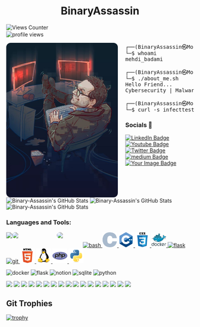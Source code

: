<h1 align="center"> BinaryAssassin </h1>




<img src="https://views-counter.vercel.app/badge?pageId=Binary-Assassin%2FViews-Counter" alt="Views Counter">

<div id="profile" align=left>
  <img align="center" src="https://komarev.com/ghpvc/?username=Binary-Assassin&style=flat-square&color=blue" alt="profile views"/>
</div>




<p align="left">
  <img src="https://github.com/Binary-Assassin/Binary-Assassin/blob/main/Assets/mr_robot.jpg" width="300" align="left" style="margin-right: 20px; border-radius: 12px;">
</p>  

<pre>
┌──(BinaryAssassin㉿Morphis)-[~]
└─$ whoami
mehdi_badami

┌──(BinaryAssassin㉿Morphis)-[~]
└─$ ./about_me.sh 
Hello Friend...
Cybersecurity | Malware Analysis | Ethical Hacker

┌──(BinaryAssassin㉿Morphis)-[~]
└─$ curl -s infecttest.io/status
</pre>

<h3 align="left"> Socials 💯</h3>

<div id="badges" align="left">
  <a href="https://www.linkedin.com/in/mehdi-badami/" target="_blank">
    <img src="https://img.shields.io/badge/LinkedIn-blue?style=for-the-badge&logo=linkedin&logoColor=white" alt="LinkedIn Badge"/>
  </a>
  <a href="working_on_it">
    <img src="https://img.shields.io/badge/YouTube-red?style=for-the-badge&logo=youtube&logoColor=white" alt="Youtube Badge"/>
  </a>
  <a href="https://x.com/mehdi_badami" target="_blank">
    <img src="https://img.shields.io/badge/Twitter-blue?style=for-the-badge&logo=Twitter&logoColor=white" alt="Twitter Badge"/>
  </a>
   <a href="https://medium.com/@mehdi_badami" target="_blank">
    <img src="https://img.shields.io/badge/medium-black?style=for-the-badge&logo=Medium&logoColor=white" alt="medium Badge"/>
  </a>
</div>


<div id=thmbadge align=left>
  <a href="https://tryhackme.com/r/p/BinaryAssassin" target="_blank">
    <img src="https://tryhackme-badges.s3.amazonaws.com/BinaryAssassin.png" alt="Your Image Badge" />
  </a>
</div>

[//]: <> (https://daringfireball.net/projects/markdown/syntax#html.)
[//]: <> (This is also a comment github-stats.omsimos.com.)
[//]: <> (https://devicon.dev/)

<div id=stats align="left"> 
  <img src="https://github-readme-stats.vercel.app/api?username=Binary-Assassin&theme=vision-friendly-dark&show_icons=true&hide_border=true&count_private=true" alt="Binary-Assassin's GitHub Stats" />
 <img src="https://github-readme-stats.vercel.app/api/top-langs/?username=Binary-Assassin&theme=vision-friendly-dark&show_icons=true&hide_border=true&layout=compact" alt="Binary-Assassin's GitHub Stats" />
</div>

<img src="https://github-readme-stats.vercel.app/api?username=Binary-Assassin&theme=vision-friendly-dark&show_icons=true&hide_border=true&count_private=true" alt="Binary-Assassin's GitHub Stats" />






<h3 align="left">Languages and Tools:</h3>

<div align=left> 
  <img align=left src="https://cdn.jsdelivr.net/gh/devicons/devicon@latest/icons/archlinux/archlinux-original-wordmark.svg" />
  <img align=left width="100" src="https://cdn.jsdelivr.net/gh/devicons/devicon@latest/icons/ubuntu/ubuntu-original-wordmark.svg" style="margin-right: 20px; border-radius: 12px;" />
  <img align=left width="50" src="https://cdn.jsdelivr.net/gh/devicons/devicon@latest/icons/linux/linux-original.svg" style="margin-right: 20px; border-radius: 12px;">           
</div>

<div align=center>
<p align="left"> <a href="https://www.gnu.org/software/bash/" target="_blank" rel="noreferrer"> <img src="https://www.vectorlogo.zone/logos/gnu_bash/gnu_bash-icon.svg" alt="bash" width="40" height="40"/> </a> <a href="https://www.cprogramming.com/" target="_blank" rel="noreferrer"> <img src="https://raw.githubusercontent.com/devicons/devicon/master/icons/c/c-original.svg" alt="c" width="40" height="40"/> </a> <a href="https://www.w3schools.com/cpp/" target="_blank" rel="noreferrer"> <img src="https://raw.githubusercontent.com/devicons/devicon/master/icons/cplusplus/cplusplus-original.svg" alt="cplusplus" width="40" height="40"/> </a> <a href="https://www.w3schools.com/css/" target="_blank" rel="noreferrer"> <img src="https://raw.githubusercontent.com/devicons/devicon/master/icons/css3/css3-original-wordmark.svg" alt="css3" width="40" height="40"/> </a> <a href="https://www.docker.com/" target="_blank" rel="noreferrer"> <img src="https://raw.githubusercontent.com/devicons/devicon/master/icons/docker/docker-original-wordmark.svg" alt="docker" width="40" height="40"/> </a> <a href="https://flask.palletsprojects.com/" target="_blank" rel="noreferrer"> <img src="https://www.vectorlogo.zone/logos/pocoo_flask/pocoo_flask-icon.svg" alt="flask" width="40" height="40"/> </a> <a href="https://git-scm.com/" target="_blank" rel="noreferrer"> <img src="https://www.vectorlogo.zone/logos/git-scm/git-scm-icon.svg" alt="git" width="40" height="40"/> </a> <a href="https://www.w3.org/html/" target="_blank" rel="noreferrer"> <img src="https://raw.githubusercontent.com/devicons/devicon/master/icons/html5/html5-original-wordmark.svg" alt="html5" width="40" height="40"/> </a> <a href="https://www.linux.org/" target="_blank" rel="noreferrer"> 
<img src="https://raw.githubusercontent.com/devicons/devicon/master/icons/linux/linux-original.svg" alt="linux" width="40" height="40"/> </a> <a href="https://www.php.net" target="_blank" rel="noreferrer"> <img src="https://raw.githubusercontent.com/devicons/devicon/master/icons/php/php-original.svg" alt="php" width="40" height="40"/> </a> <a href="https://www.python.org" target="_blank" rel="noreferrer"> <img src="https://raw.githubusercontent.com/devicons/devicon/master/icons/python/python-original.svg" alt="python" width="40" height="40"/> </a> </p>
</div>


<p align="left"> 
  <img src="https://cdn.jsdelivr.net/gh/devicons/devicon@latest/icons/docker/docker-original-wordmark.svg" alt="docker" width="45" height="45"/>
  <img src="https://cdn.jsdelivr.net/gh/devicons/devicon@latest/icons/flask/flask-original-wordmark.svg" alt="flask" width="45" height="45"/>
  <img src="https://cdn.jsdelivr.net/gh/devicons/devicon@latest/icons/notion/notion-original.svg" alt="notion" width="45" height="45"/>
  <img src="https://cdn.jsdelivr.net/gh/devicons/devicon@latest/icons/sqlite/sqlite-original.svg" alt="sqlite" width="45" height=45"/>
  <img src="https://cdn.jsdelivr.net/gh/devicons/devicon@latest/icons/python/python-original.svg" alt="python" width="45" height="45"/>
</p>
<p>
<img src="https://img.shields.io/badge/HackerRank-2EC866?style=for-the-badge&logo=HackerRank&logoColor=white" height="30">  
<img src="https://img.shields.io/badge/WordPress-21759B?style=for-the-badge&logo=WordPress&logoColor=white" height="30">  
<img src="https://img.shields.io/badge/C-00599C?style=for-the-badge&logo=C&logoColor=white" height="30">  
<img src="https://img.shields.io/badge/C++-00599C?style=for-the-badge&logo=C%2B%2B&logoColor=white" height="30">  
<img src="https://img.shields.io/badge/HTML5-E34F26?style=for-the-badge&logo=HTML5&logoColor=white" height="30">  
<img src="https://img.shields.io/badge/CSS3-1572B6?style=for-the-badge&logo=CSS3&logoColor=white" height="30">  
<img src="https://img.shields.io/badge/JavaScript-F7DF1E?style=for-the-badge&logo=JavaScript&logoColor=black" height="30">  
<img src="https://img.shields.io/badge/PHP-777BB4?style=for-the-badge&logo=PHP&logoColor=white" height="30">  
<img src="https://img.shields.io/badge/Java-007396?style=for-the-badge&logo=Java&logoColor=white" height="30">  
<img src="https://img.shields.io/badge/Python-3776AB?style=for-the-badge&logo=Python&logoColor=white" height="30">  
<img src="https://img.shields.io/badge/Windows%20Terminal-4D4D4D?style=for-the-badge&logo=Windows%20Terminal&logoColor=white" height="30">  
<img src="https://img.shields.io/badge/Shell_Script-4EAA25?style=for-the-badge&logo=gnu-bash&logoColor=white" height="30">  
<img src="https://img.shields.io/badge/PowerShell-5391FE?style=for-the-badge&logo=PowerShell&logoColor=white" height="30">  
<img src="https://img.shields.io/badge/Markdown-000000?style=for-the-badge&logo=Markdown&logoColor=white" height="30">  
<img src="https://img.shields.io/badge/Visual_Studio_Code-0078D4?style=for-the-badge&logo=Visual%20Studio%20Code&logoColor=white" height="30">  
<img src="https://img.shields.io/badge/Sublime_Text-FF9800?style=for-the-badge&logo=Sublime%20Text&logoColor=white" height="30">  
<img src="https://img.shields.io/badge/Notion-000000?style=for-the-badge&logo=Notion&logoColor=white" height="30">  
</p>

## Git Trophies
  [![trophy](https://github-profile-trophy.vercel.app/?username=Binary-Assassin&theme=darkhub)](https://github.com/ryo-ma/github-profile-trophy)
